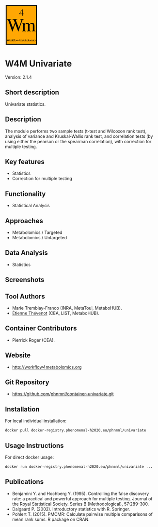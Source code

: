 <!-- Guidance: see https://github.com/phnmnl/phenomenal-h2020/wiki/The-Guideline-for-Container-GitHub-Respository-README.md-Creation -->

![Logo](w4m.png)

# W4M Univariate
Version: 2.1.4

## Short description

<!-- 
This should only be 20 to 40 words, hopefully a single sentence.
-->

Univariate statistics.

## Description

The module performs two sample tests (t-test and Wilcoxon rank test),
analysis of variance and Kruskal-Wallis rank test, and correlation
tests (by using either the pearson or the spearman correlation), with
correction for multiple testing.

## Key features

- Statistics
- Correction for multiple testing

## Functionality

- Statistical Analysis

## Approaches

- Metabolomics / Targeted
- Metabolomics / Untargeted

## Data Analysis

- Statistics

## Screenshots

## Tool Authors

- Marie Tremblay-Franco (INRA, MetaToul, MetaboHUB).
- [Étienne Thévenot](http://etiennethevenot.pagesperso-orange.fr) (CEA, LIST, MetaboHUB).

## Container Contributors

- Pierrick Roger (CEA).

## Website

- http://workflow4metabolomics.org

## Git Repository

- https://github.com/phnmnl/container-univariate.git

## Installation 

For local individual installation:

```bash
docker pull docker-registry.phenomenal-h2020.eu/phnmnl/univariate
```

## Usage Instructions

For direct docker usage:

```bash
docker run docker-registry.phenomenal-h2020.eu/phnmnl/univariate ...
```

## Publications

<!-- Guidance:
Use AMA style publications as a list (you can export AMA from PubMed, on the Formats: Citation link when looking at the entry).
-->

 - Benjamini Y. and Hochberg Y. (1995). Controlling the false discovery rate: a practical and powerful approach for multiple testing. Journal of the Royal Statistical Society. Series B (Methodological), 57:289-300.
 - Dalgaard P. (2002). Introductory statistics with R. Springer.
 - Pohlert T. (2015). PMCMR: Calculate pairwise multiple comparisons of mean rank sums. R package on CRAN.
